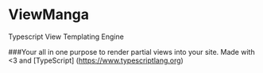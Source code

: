 # ViewManga
Typescript View Templating Engine

###Your all in one purpose to render partial views into your site. Made with <3  and [TypeScript] (https://www.typescriptlang.org)

